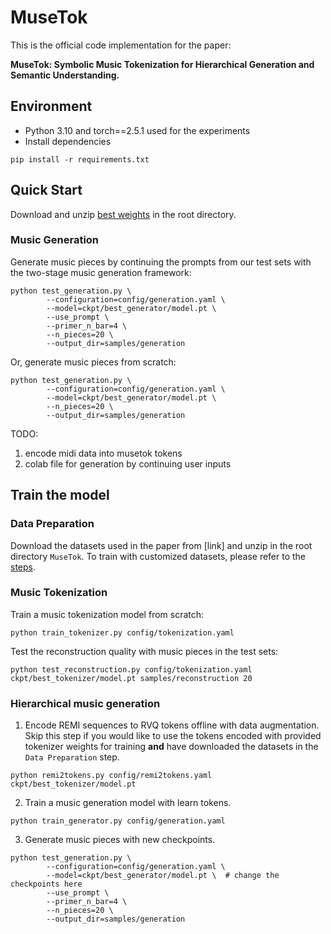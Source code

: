 # MuseTok

This is the official code implementation for the paper: 

**MuseTok: Symbolic Music Tokenization for Hierarchical Generation and Semantic Understanding.**

## Environment

* Python 3.10 and torch==2.5.1 used for the experiments
* Install dependencies

```
pip install -r requirements.txt
```

## Quick Start

Download and unzip [best weights](https://drive.google.com/file/d/1HK534lEVdHYl3HMRkKvz8CWYliXRmOq_/view?usp=sharing) in the root directory. 

### Music Generation

Generate music pieces by continuing the prompts from our test sets with the two-stage music generation framework:

```
python test_generation.py \
        --configuration=config/generation.yaml \
        --model=ckpt/best_generator/model.pt \
        --use_prompt \
        --primer_n_bar=4 \
        --n_pieces=20 \
        --output_dir=samples/generation
```

Or, generate music pieces from scratch:

```
python test_generation.py \
        --configuration=config/generation.yaml \
        --model=ckpt/best_generator/model.pt \
        --n_pieces=20 \
        --output_dir=samples/generation
```

TODO: 
1. encode midi data into musetok tokens
2. colab file for generation by continuing user inputs


## Train the model

### Data Preparation
Download the datasets used in the paper from [link] and unzip in the root directory `MuseTok`. To train with customized datasets, please refer to the [steps](https://github.com/Yuer867/MuseTok/tree/main/data_processing#readme).

### Music Tokenization

Train a music tokenization model from scratch:

```
python train_tokenizer.py config/tokenization.yaml
```

Test the reconstruction quality with music pieces in the test sets:

```
python test_reconstruction.py config/tokenization.yaml ckpt/best_tokenizer/model.pt samples/reconstruction 20
```

### Hierarchical music generation

1. Encode REMI sequences to RVQ tokens offline with data augmentation. Skip this step if you would like to use the tokens encoded with provided tokenizer weights for training **and** have downloaded the datasets in the `Data Preparation` step. 

```
python remi2tokens.py config/remi2tokens.yaml ckpt/best_tokenizer/model.pt
```

2. Train a music generation model with learn tokens.

```
python train_generator.py config/generation.yaml
```

3. Generate music pieces with new checkpoints.

```
python test_generation.py \
        --configuration=config/generation.yaml \
        --model=ckpt/best_generator/model.pt \  # change the checkpoints here
        --use_prompt \
        --primer_n_bar=4 \
        --n_pieces=20 \
        --output_dir=samples/generation
```
